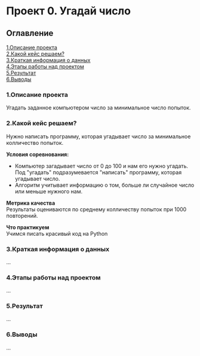 # Проект 0. Угадай число

## Оглавление
[1.Описание проекта]()  
[2.Какой кейс решаем?]()  
[3.Краткая информация о данных]()  
[4.Этапы работы над проектом]()  
[5.Результат]()  
[6.Выводы]()

### 1.Описание проекта
Угадать заданное компьютером число за минимальное число попыток.

### 2.Какой кейс решаем?
Нужно написать программу, которая угадывает число за минимальное колличество попыток.

**Условия соревнования:**
- Компьютер загадывает число от 0 до 100 и нам его нужно угадать. Под "угадать" подразумевается "написать" программу, которая угадывает число.
- Алгоритм учитывает информацию о том, больше ли случайное число или меньше нужного нам.

**Метрика качества**  
Результаты оцениваются по среднему колличеству попыток при 1000 повторений.

**Что практикуем**  
Учимся писать красивый код на Python  


### 3.Краткая информация о данных
...

### 4.Этапы работы над проектом 
...

### 5.Результат 
...

### 6.Выводы
...


